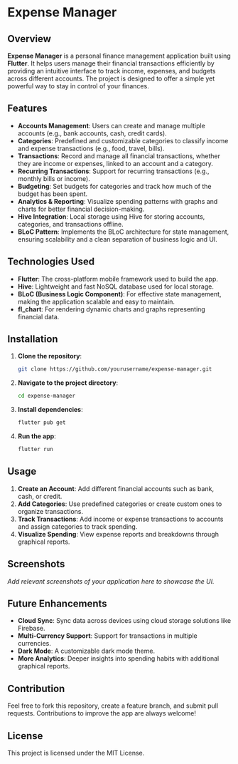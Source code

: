 # Expense Manager

## Overview

**Expense Manager** is a personal finance management application built using **Flutter**. It helps users manage their financial transactions efficiently by providing an intuitive interface to track income, expenses, and budgets across different accounts. The project is designed to offer a simple yet powerful way to stay in control of your finances.

## Features

- **Accounts Management**: Users can create and manage multiple accounts (e.g., bank accounts, cash, credit cards).
- **Categories**: Predefined and customizable categories to classify income and expense transactions (e.g., food, travel, bills).
- **Transactions**: Record and manage all financial transactions, whether they are income or expenses, linked to an account and a category.
- **Recurring Transactions**: Support for recurring transactions (e.g., monthly bills or income).
- **Budgeting**: Set budgets for categories and track how much of the budget has been spent.
- **Analytics & Reporting**: Visualize spending patterns with graphs and charts for better financial decision-making.
- **Hive Integration**: Local storage using Hive for storing accounts, categories, and transactions offline.
- **BLoC Pattern**: Implements the BLoC architecture for state management, ensuring scalability and a clean separation of business logic and UI.

## Technologies Used

- **Flutter**: The cross-platform mobile framework used to build the app.
- **Hive**: Lightweight and fast NoSQL database used for local storage.
- **BLoC (Business Logic Component)**: For effective state management, making the application scalable and easy to maintain.
- **fl_chart**: For rendering dynamic charts and graphs representing financial data.

## Installation

1. **Clone the repository**:

   ```bash
   git clone https://github.com/yourusername/expense-manager.git
   ```

2. **Navigate to the project directory**:

   ```bash
   cd expense-manager
   ```

3. **Install dependencies**:

   ```bash
   flutter pub get
   ```

4. **Run the app**:
   ```bash
   flutter run
   ```

## Usage

1. **Create an Account**: Add different financial accounts such as bank, cash, or credit.
2. **Add Categories**: Use predefined categories or create custom ones to organize transactions.
3. **Track Transactions**: Add income or expense transactions to accounts and assign categories to track spending.
4. **Visualize Spending**: View expense reports and breakdowns through graphical reports.

## Screenshots

_Add relevant screenshots of your application here to showcase the UI._

## Future Enhancements

- **Cloud Sync**: Sync data across devices using cloud storage solutions like Firebase.
- **Multi-Currency Support**: Support for transactions in multiple currencies.
- **Dark Mode**: A customizable dark mode theme.
- **More Analytics**: Deeper insights into spending habits with additional graphical reports.

## Contribution

Feel free to fork this repository, create a feature branch, and submit pull requests. Contributions to improve the app are always welcome!

## License

This project is licensed under the MIT License.
